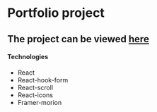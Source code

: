 # Portfolio project

## The project can be viewed [here](https://portfolio-antonyermakovichs-projects.vercel.app/)

#### Technologies

- React
- React-hook-form
- React-scroll
- React-icons
- Framer-morion